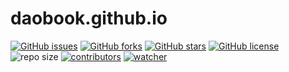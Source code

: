 # daobook.github.io

[![GitHub issues](https://img.shields.io/github/issues/daobook/daobook.github.io)](https://github.com/daobook/daobook.github.io/issues) [![GitHub forks](https://img.shields.io/github/forks/daobook/daobook.github.io)](https://github.com/daobook/daobook.github.io/network) [![GitHub stars](https://img.shields.io/github/stars/daobook/daobook.github.io)](https://github.com/daobook/daobook.github.io/stargazers) [![GitHub license](https://img.shields.io/github/license/daobook/daobook.github.io)](https://github.com/daobook/daobook.github.io/blob/main/LICENSE) ![repo size](https://img.shields.io/github/repo-size/daobook/daobook.github.io.svg) [![contributors](https://img.shields.io/github/contributors/daobook/daobook.github.io.svg)](https://github.com/daobook/daobook.github.io/graphs/contributors) [![watcher](https://img.shields.io/github/watchers/daobook/daobook.github.io.svg)](https://github.com/daobook/daobook.github.io/watchers)
